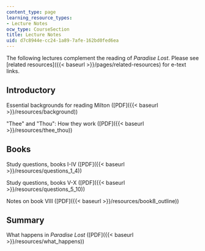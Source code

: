 ```yaml
---
content_type: page
learning_resource_types:
- Lecture Notes
ocw_type: CourseSection
title: Lecture Notes
uid: d7c8944e-cc24-1a89-7afe-162bd0fed6ea
---
```


The following lectures complement the reading of _Paradise Lost_. Please see [related resources]({{< baseurl >}}/pages/related-resources) for e-text links.

Introductory
------------

Essential backgrounds for reading Milton ([PDF]({{< baseurl >}}/resources/background))

"Thee" and "Thou": How they work ([PDF]({{< baseurl >}}/resources/thee_thou))

Books
-----

Study questions, books I-IV ([PDF]({{< baseurl >}}/resources/questions_1_4))

Study questions, books V-X ([PDF]({{< baseurl >}}/resources/questions_5_10))

Notes on book VIII ([PDF]({{< baseurl >}}/resources/book8_outline))

Summary
-------

What happens in _Paradise Lost_ ([PDF]({{< baseurl >}}/resources/what_happens))